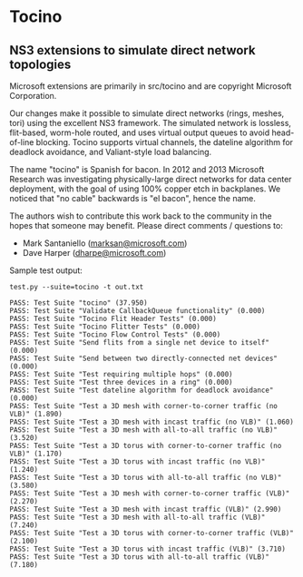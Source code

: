 # Tocino
## NS3 extensions to simulate direct network topologies

Microsoft extensions are primarily in src/tocino and are copyright Microsoft Corporation.

Our changes make it possible to simulate direct networks (rings, meshes, tori) using the excellent NS3 framework.  The simulated network is lossless, flit-based, worm-hole routed, and uses virtual output queues to avoid head-of-line blocking.  Tocino supports virtual channels, the dateline algorithm for deadlock avoidance, and Valiant-style load balancing.

The name "tocino" is Spanish for bacon.  In 2012 and 2013 Microsoft Research was investigating physically-large direct networks for data center deployment, with the goal of using 100% copper etch in backplanes.  We noticed that "no cable" backwards is "el bacon", hence the name.

The authors wish to contribute this work back to the community in the hopes that someone may benefit.  Please direct comments / questions to:
- Mark Santaniello (marksan@microsoft.com)
- Dave Harper (dharpe@microsoft.com)

Sample test output:

	test.py --suite=tocino -t out.txt

	PASS: Test Suite "tocino" (37.950)
	PASS: Test Suite "Validate CallbackQueue functionality" (0.000)
	PASS: Test Suite "Tocino Flit Header Tests" (0.000)
	PASS: Test Suite "Tocino Flitter Tests" (0.000)
	PASS: Test Suite "Tocino Flow Control Tests" (0.000)
	PASS: Test Suite "Send flits from a single net device to itself" (0.000)
	PASS: Test Suite "Send between two directly-connected net devices" (0.000)
	PASS: Test Suite "Test requiring multiple hops" (0.000)
	PASS: Test Suite "Test three devices in a ring" (0.000)
	PASS: Test Suite "Test dateline algorithm for deadlock avoidance" (0.000)
	PASS: Test Suite "Test a 3D mesh with corner-to-corner traffic (no VLB)" (1.890)
	PASS: Test Suite "Test a 3D mesh with incast traffic (no VLB)" (1.060)
	PASS: Test Suite "Test a 3D mesh with all-to-all traffic (no VLB)" (3.520)
	PASS: Test Suite "Test a 3D torus with corner-to-corner traffic (no VLB)" (1.170)
	PASS: Test Suite "Test a 3D torus with incast traffic (no VLB)" (1.240)
	PASS: Test Suite "Test a 3D torus with all-to-all traffic (no VLB)" (3.580)
	PASS: Test Suite "Test a 3D mesh with corner-to-corner traffic (VLB)" (2.270)
	PASS: Test Suite "Test a 3D mesh with incast traffic (VLB)" (2.990)
	PASS: Test Suite "Test a 3D mesh with all-to-all traffic (VLB)" (7.240)
	PASS: Test Suite "Test a 3D torus with corner-to-corner traffic (VLB)" (2.100)
	PASS: Test Suite "Test a 3D torus with incast traffic (VLB)" (3.710)
	PASS: Test Suite "Test a 3D torus with all-to-all traffic (VLB)" (7.180)
